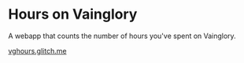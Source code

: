 # Hours on Vainglory
A webapp that counts the number of hours you've spent on Vainglory.

[vghours.glitch.me](https://vghours.glitch.me)
